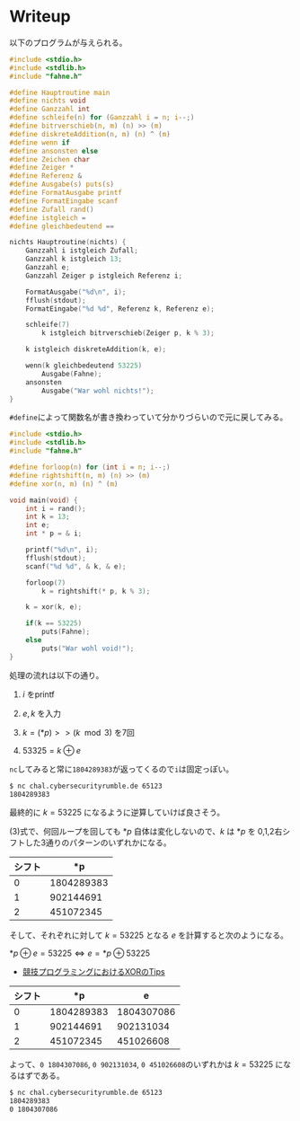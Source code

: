 # Writeup

以下のプログラムが与えられる。

```c
#include <stdio.h>
#include <stdlib.h>
#include "fahne.h"

#define Hauptroutine main
#define nichts void
#define Ganzzahl int
#define schleife(n) for (Ganzzahl i = n; i--;)
#define bitrverschieb(n, m) (n) >> (m)
#define diskreteAddition(n, m) (n) ^ (m)
#define wenn if
#define ansonsten else
#define Zeichen char
#define Zeiger *
#define Referenz &
#define Ausgabe(s) puts(s)
#define FormatAusgabe printf
#define FormatEingabe scanf
#define Zufall rand()
#define istgleich =
#define gleichbedeutend ==

nichts Hauptroutine(nichts) {
    Ganzzahl i istgleich Zufall;
    Ganzzahl k istgleich 13;
    Ganzzahl e;
    Ganzzahl Zeiger p istgleich Referenz i;

    FormatAusgabe("%d\n", i);
    fflush(stdout);
    FormatEingabe("%d %d", Referenz k, Referenz e);

    schleife(7)
        k istgleich bitrverschieb(Zeiger p, k % 3);

    k istgleich diskreteAddition(k, e);

    wenn(k gleichbedeutend 53225)
        Ausgabe(Fahne);
    ansonsten
        Ausgabe("War wohl nichts!");
}
```

`#define`によって関数名が書き換わっていて分かりづらいので元に戻してみる。

```c
#include <stdio.h>
#include <stdlib.h>
#include "fahne.h"

#define forloop(n) for (int i = n; i--;)
#define rightshift(n, m) (n) >> (m)
#define xor(n, m) (n) ^ (m)

void main(void) {
    int i = rand();
    int k = 13;
    int e;
    int * p = & i;

    printf("%d\n", i);
    fflush(stdout);
    scanf("%d %d", & k, & e);

    forloop(7)
        k = rightshift(* p, k % 3);

    k = xor(k, e);

    if(k == 53225)
        puts(Fahne);
    else
        puts("War wohl void!");
}
```

処理の流れは以下の通り。

1. $i$ をprintf

1. $e,k$ を入力

1. $k = (*p) >> (k \mod 3)$ を7回

1. $53325 = k \oplus e$

`nc`してみると常に`1804289383`が返ってくるので`i`は固定っぽい。

```bash
$ nc chal.cybersecurityrumble.de 65123
1804289383
```

最終的に $k = 53225$ になるように逆算していけば良さそう。

(3)式で、何回ループを回しても $*p$ 自体は変化しないので、$k$ は $*p$ を 0,1,2右シフトした3通りのパターンのいずれかになる。

| シフト | *p         |
| --- | ---------- |
| 0   | 1804289383 |
| 1   | 902144691  |
| 2   | 451072345  |

そして、それぞれに対して $k = 53225$ となる $e$ を計算すると次のようになる。

$*p \oplus e =53225 \Leftrightarrow e = *p \oplus 53225$

* [競技プログラミングにおけるXORのTips](https://qiita.com/kuuso1/items/778acaa7011d98a3ff3a)


| シフト | *p         | e          |
| --- | ---------- | ---------- |
| 0   | 1804289383 | 1804307086 |
| 1   | 902144691  | 902131034  |
| 2   | 451072345  | 451026608  |

よって、`0 1804307086`, `0 902131034`, `0 451026608`のいずれかは $k = 53225$ になるはずである。

```bash
$ nc chal.cybersecurityrumble.de 65123                       
1804289383                    
0 1804307086 
```

<!-- CSR{RUECKWARTSINGENEUREN}  -->